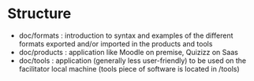 # Structure
- doc/formats : introduction to syntax and examples of the different formats exported and/or imported in the products and tools
- doc/products : application like Moodle on premise, Quizizz on Saas
- doc/tools : application (generally less user-friendly) to be used on the facilitator local machine (tools piece of software is located in /tools)
